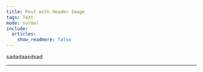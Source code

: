 ```yaml
---
title: Post with Header Image
tags: TeXt
mode: normal 
include:
  articles:
    show_readmore: false
---
```

sadadaasdsad

---



